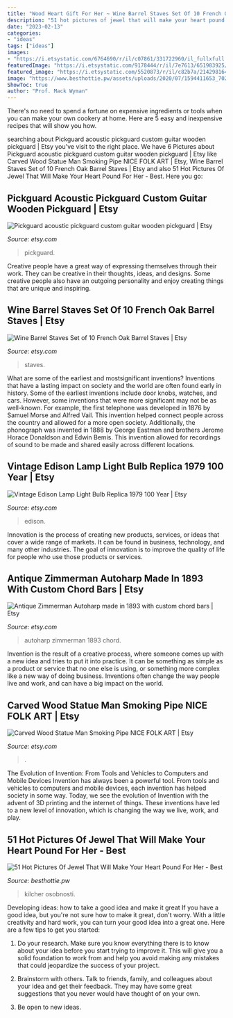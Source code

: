 ```yaml
---
title: "Wood Heart Gift For Her ~ Wine Barrel Staves Set Of 10 French Oak Barrel Staves"
description: "51 hot pictures of jewel that will make your heart pound for her"
date: "2023-02-13"
categories:
- "ideas"
tags: ["ideas"]
images:
- "https://i.etsystatic.com/6764690/r/il/c07861/331722960/il_fullxfull.331722960.jpg"
featuredImage: "https://i.etsystatic.com/9178444/r/il/7e7613/651983925/il_794xN.651983925_qhao.jpg"
featured_image: "https://i.etsystatic.com/5520873/r/il/c82b7a/2142981640/il_1588xN.2142981640_42an.jpg"
image: "https://www.besthottie.pw/assets/uploads/2020/07/1594411653_702_51-Hot-Pictures-Of-Jewel-That-Will-Make-Your-Heart.jpeg"
ShowToc: true
author: "Prof. Mack Wyman"
---
```



There's no need to spend a fortune on expensive ingredients or tools when you can make your own cookery at home. Here are 5 easy and inexpensive recipes that will show you how.

	

		
searching about Pickguard acoustic pickguard custom guitar wooden pickguard | Etsy you've visit to the right place. We have 6 Pictures about Pickguard acoustic pickguard custom guitar wooden pickguard | Etsy like Carved Wood Statue Man Smoking Pipe NICE FOLK ART | Etsy, Wine Barrel Staves Set of 10 French Oak Barrel Staves | Etsy and also 51 Hot Pictures Of Jewel That Will Make Your Heart Pound For Her - Best. Here you go:
		
    
## Pickguard Acoustic Pickguard Custom Guitar Wooden Pickguard | Etsy

<img loading=lazy src="https://i.etsystatic.com/16076561/r/il/bd350b/2187737104/il_1588xN.2187737104_5h86.jpg" onerror="this.onerror=null;this.src='https://tse1.mm.bing.net/th?id=OIP.QwpLqgvWXCHmoE2sOl9xaAHaE8&amp;pid=15.1';" alt="Pickguard acoustic pickguard custom guitar wooden pickguard | Etsy">

_Source: etsy.com_

>pickguard. 

	

Creative people have a great way of expressing themselves through their work. They can be creative in their thoughts, ideas, and designs. Some creative people also have an outgoing personality and enjoy creating things that are unique and inspiring.

    
## Wine Barrel Staves Set Of 10 French Oak Barrel Staves | Etsy

<img loading=lazy src="https://i.etsystatic.com/27921254/r/il/01b33c/3099969336/il_1588xN.3099969336_6phd.jpg" onerror="this.onerror=null;this.src='https://tse2.mm.bing.net/th?id=OIP.SlzDyHZ5Qu5EoyJt-R9vmwHaL-&amp;pid=15.1';" alt="Wine Barrel Staves Set of 10 French Oak Barrel Staves | Etsy">

_Source: etsy.com_

>staves. 

	

What are some of the earliest and mostsignificant inventions?
Inventions that have a lasting impact on society and the world are often found early in history. Some of the earliest inventions include door knobs, watches, and cars. However, some inventions that were more significant may not be as well-known. For example, the first telephone was developed in 1876 by Samuel Morse and Alfred Vail. This invention helped connect people across the country and allowed for a more open society. Additionally, the phonograph was invented in 1888 by George Eastman and brothers Jerome Horace Donaldson and Edwin Bemis. This invention allowed for recordings of sound to be made and shared easily across different locations.

    
## Vintage Edison Lamp Light Bulb Replica 1979 100 Year | Etsy

<img loading=lazy src="https://i.etsystatic.com/9178444/r/il/7e7613/651983925/il_794xN.651983925_qhao.jpg" onerror="this.onerror=null;this.src='https://tse3.mm.bing.net/th?id=OIP.yawR-jWNuw8hf1U2UIkgyAHaLH&amp;pid=15.1';" alt="Vintage Edison Lamp Light Bulb Replica 1979 100 Year | Etsy">

_Source: etsy.com_

>edison. 

	

Innovation is the process of creating new products, services, or ideas that cover a wide range of markets. It can be found in business, technology, and many other industries. The goal of innovation is to improve the quality of life for people who use those products or services.

    
## Antique Zimmerman Autoharp Made In 1893 With Custom Chord Bars | Etsy

<img loading=lazy src="https://i.etsystatic.com/5520873/r/il/c82b7a/2142981640/il_1588xN.2142981640_42an.jpg" onerror="this.onerror=null;this.src='https://tse4.mm.bing.net/th?id=OIP.5HiUg3TXWsd37ZHmQfs2NAHaLH&amp;pid=15.1';" alt="Antique Zimmerman Autoharp made in 1893 with custom chord bars | Etsy">

_Source: etsy.com_

>autoharp zimmerman 1893 chord. 

	

Invention is the result of a creative process, where someone comes up with a new idea and tries to put it into practice. It can be something as simple as a product or service that no one else is using, or something more complex like a new way of doing business. Inventions often change the way people live and work, and can have a big impact on the world.

    
## Carved Wood Statue Man Smoking Pipe NICE FOLK ART | Etsy

<img loading=lazy src="https://i.etsystatic.com/6764690/r/il/c07861/331722960/il_fullxfull.331722960.jpg" onerror="this.onerror=null;this.src='https://tse2.mm.bing.net/th?id=OIP.vYAPmFvRqQS2IM-aeNm-KQHaJ4&amp;pid=15.1';" alt="Carved Wood Statue Man Smoking Pipe NICE FOLK ART | Etsy">

_Source: etsy.com_

>. 

	

The Evolution of Invention: From Tools and Vehicles to Computers and Mobile Devices
Invention has always been a powerful tool. From tools and vehicles to computers and mobile devices, each invention has helped society in some way. Today, we see the evolution of Invention with the advent of 3D printing and the internet of things. These inventions have led to a new level of innovation, which is changing the way we live, work, and play.

    
## 51 Hot Pictures Of Jewel That Will Make Your Heart Pound For Her - Best

<img loading=lazy src="https://www.besthottie.pw/assets/uploads/2020/07/1594411653_702_51-Hot-Pictures-Of-Jewel-That-Will-Make-Your-Heart.jpeg" onerror="this.onerror=null;this.src='https://tse4.mm.bing.net/th?id=OIP.mYdg2M97DZ-CXyPK6arIPwHaKG&amp;pid=15.1';" alt="51 Hot Pictures Of Jewel That Will Make Your Heart Pound For Her - Best">

_Source: besthottie.pw_

>kilcher osobnosti. 

	

Developing ideas: how to take a good idea and make it great
If you have a good idea, but you're not sure how to make it great, don't worry. With a little creativity and hard work, you can turn your good idea into a great one.
Here are a few tips to get you started:

1. Do your research. Make sure you know everything there is to know about your idea before you start trying to improve it. This will give you a solid foundation to work from and help you avoid making any mistakes that could jeopardize the success of your project.

2. Brainstorm with others. Talk to friends, family, and colleagues about your idea and get their feedback. They may have some great suggestions that you never would have thought of on your own.

3. Be open to new ideas.

